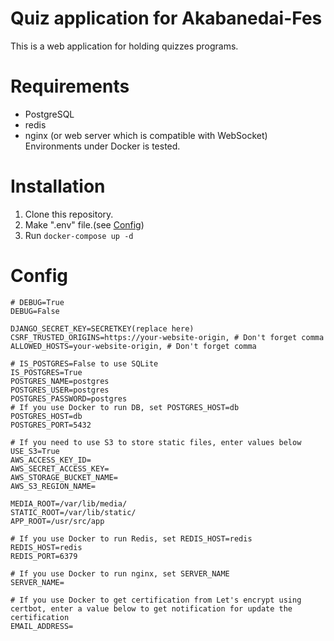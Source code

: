 # Quiz application for Akabanedai-Fes
This is a web application for holding quizzes programs.

# Requirements
* PostgreSQL
* redis
* nginx (or web server which is compatible with WebSocket)
Environments under Docker is tested.

# Installation
1. Clone this repository.
2. Make ".env" file.(see [Config](#Config))
3. Run `docker-compose up -d`

# Config
```.env
# DEBUG=True
DEBUG=False

DJANGO_SECRET_KEY=SECRETKEY(replace here)
CSRF_TRUSTED_ORIGINS=https://your-website-origin, # Don't forget comma
ALLOWED_HOSTS=your-website-origin, # Don't forget comma 

# IS_POSTGRES=False to use SQLite
IS_POSTGRES=True
POSTGRES_NAME=postgres
POSTGRES_USER=postgres
POSTGRES_PASSWORD=postgres
# If you use Docker to run DB, set POSTGRES_HOST=db
POSTGRES_HOST=db
POSTGRES_PORT=5432

# If you need to use S3 to store static files, enter values below
USE_S3=True
AWS_ACCESS_KEY_ID=
AWS_SECRET_ACCESS_KEY=
AWS_STORAGE_BUCKET_NAME=
AWS_S3_REGION_NAME=

MEDIA_ROOT=/var/lib/media/
STATIC_ROOT=/var/lib/static/
APP_ROOT=/usr/src/app

# If you use Docker to run Redis, set REDIS_HOST=redis
REDIS_HOST=redis
REDIS_PORT=6379 

# If you use Docker to run nginx, set SERVER_NAME
SERVER_NAME=

# If you use Docker to get certification from Let's encrypt using certbot, enter a value below to get notification for update the certification
EMAIL_ADDRESS=
```
